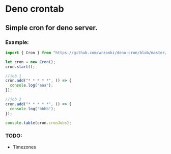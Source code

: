 # Deno crontab

## Simple cron for deno server.


### Example:


```ts
import { Cron } from "https://github.com/wrzonki/deno-cron/blob/master/cron.ts";

let cron = new Cron();
cron.start();

//job 1
cron.add("* * * * *", () => {
  console.log("aaa");
});

//job 2
cron.add("* * * * *", () => {
  console.log("bbbb");
});

console.table(cron.cronJobs);
```

### TODO:
- Timezones